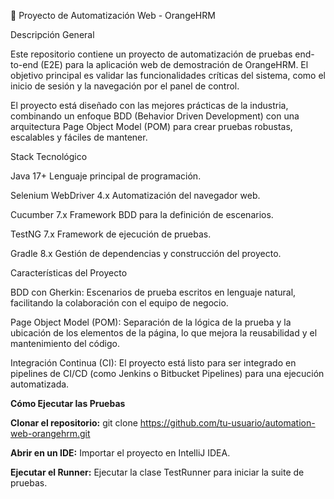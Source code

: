 🚀 Proyecto de Automatización Web - OrangeHRM

Descripción General

Este repositorio contiene un proyecto de automatización de pruebas end-to-end (E2E) para la aplicación web de demostración de OrangeHRM. El objetivo principal es validar las funcionalidades críticas del sistema, como el inicio de sesión y la navegación por el panel de control.

El proyecto está diseñado con las mejores prácticas de la industria, combinando un enfoque BDD (Behavior Driven Development) con una arquitectura Page Object Model (POM) para crear pruebas robustas, escalables y fáciles de mantener.

Stack Tecnológico

Java	17+	Lenguaje principal de programación.

Selenium WebDriver	4.x	Automatización del navegador web.

Cucumber	7.x	Framework BDD para la definición de escenarios.

TestNG	7.x	Framework de ejecución de pruebas.

Gradle	8.x	Gestión de dependencias y construcción del proyecto.

Características del Proyecto

BDD con Gherkin: Escenarios de prueba escritos en lenguaje natural, facilitando la colaboración con el equipo de negocio.

Page Object Model (POM): Separación de la lógica de la prueba y la ubicación de los elementos de la página, lo que mejora la reusabilidad y el mantenimiento del código.

Integración Continua (CI): El proyecto está listo para ser integrado en pipelines de CI/CD (como Jenkins o Bitbucket Pipelines) para una ejecución automatizada.

**Cómo Ejecutar las Pruebas**

**Clonar el repositorio:** git clone https://github.com/tu-usuario/automation-web-orangehrm.git

**Abrir en un IDE:** Importar el proyecto en IntelliJ IDEA.

**Ejecutar el Runner:** Ejecutar la clase TestRunner para iniciar la suite de pruebas.
